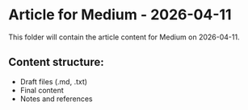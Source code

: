 # Article for Medium - 2026-04-11

This folder will contain the article content for Medium on 2026-04-11.

## Content structure:
- Draft files (.md, .txt)
- Final content
- Notes and references
